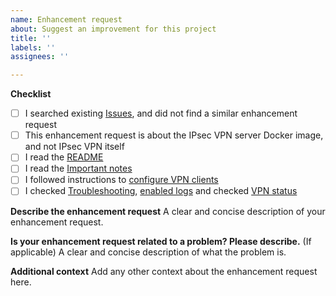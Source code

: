 ```yaml
---
name: Enhancement request
about: Suggest an improvement for this project
title: ''
labels: ''
assignees: ''

---
```


**Checklist**

- [ ] I searched existing [Issues](https://github.com/hwdsl2/docker-ipsec-vpn-server/issues?q=is%3Aissue), and did not find a similar enhancement request
- [ ] This enhancement request is about the IPsec VPN server Docker image, and not IPsec VPN itself
- [ ] I read the [README](https://github.com/hwdsl2/docker-ipsec-vpn-server/blob/master/README.md)
- [ ] I read the [Important notes](https://github.com/hwdsl2/docker-ipsec-vpn-server/blob/master/README.md#important-notes)
- [ ] I followed instructions to [configure VPN clients](https://github.com/hwdsl2/docker-ipsec-vpn-server/blob/master/README.md#next-steps)
- [ ] I checked [Troubleshooting](https://github.com/hwdsl2/setup-ipsec-vpn/blob/master/docs/clients.md#troubleshooting), [enabled logs](https://github.com/hwdsl2/docker-ipsec-vpn-server/blob/master/docs/advanced-usage.md#enable-libreswan-logs) and checked [VPN status](https://github.com/hwdsl2/setup-ipsec-vpn/blob/master/docs/clients.md#check-logs-and-vpn-status)

**Describe the enhancement request**
A clear and concise description of your enhancement request.

**Is your enhancement request related to a problem? Please describe.**
(If applicable) A clear and concise description of what the problem is.

**Additional context**
Add any other context about the enhancement request here.
